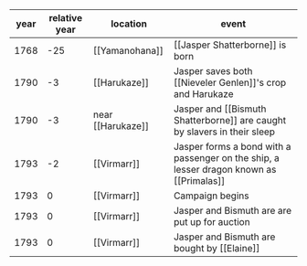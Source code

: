 |  year  | relative year |  location | event | 
| ------ | ------------- | --------- | ----- |
|  1768 | -25 | [[Yamanohana]] | [[Jasper Shatterborne]] is born |
| 1790 | -3 | [[Harukaze]] | Jasper saves both [[Nieveler Genlen]]'s crop and Harukaze |
| 1790 | -3 | near [[Harukaze]] | Jasper and [[Bismuth Shatterborne]] are caught by slavers in their sleep |
| 1793 | -2 | [[Virmarr]] | Jasper forms a bond with a passenger on the ship, a lesser dragon known as [[Primalas]] |
| 1793 | 0 | [[Virmarr]] | Campaign begins |
| 1793 | 0 | [[Virmarr]] | Jasper and Bismuth are are put up for auction | 
| 1793 | 0 | [[Virmarr]] | Jasper and Bismuth are bought by [[Elaine]] | 
